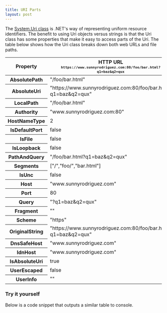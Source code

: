 ```yaml
---
title: URI Parts
layout: post
---
```


The [System.Uri class](https://msdn.microsoft.com/en-us/library/system.uri.aspx) is .NET's way of representing uniform resource identifiers. The benefit to using Uri objects versus strings is that the Uri class has some properties that make it easy to access parts of the Uri. The table below shows how the Uri class breaks down both web URLs and file paths.

<div class="table-responsive">
	<table class="table table-condensed table-bordered table-striped table-responsive">
		<thead>
			<tr>
				<th>Property</th>
				<th>HTTP URL<br /> <small><code>https://www.sunnyrodriguez.com:80/foo/bar.html?q1=baz&q2=qux</code></small></th>
				<th>File Path <br /> <small><code>C:\Test\Foo\Bar.exe</code></small></th>
			</tr>
		</thead>
		<tbody>
			<tr>
				<th>AbsolutePath</th>
				<td>&quot;/foo/bar.html&quot;</td>
				<td>&quot;C:/Test/Foo/Bar.exe&quot;</td>
			</tr>
			<tr>
				<th>AbsoluteUri</th>
				<td>&quot;https://www.sunnyrodriguez.com:80/foo/bar.html?q1=baz&amp;q2=qux&quot;</td>
				<td>&quot;file:///C:/Test/Foo/Bar.exe&quot;</td>
			</tr>
			<tr>
				<th>LocalPath</th>
				<td>&quot;/foo/bar.html&quot;</td>
				<td>&quot;C:\\Test\\Foo\\Bar.exe&quot;</td>
			</tr>
			<tr>
				<th>Authority</th>
				<td>&quot;www.sunnyrodriguez.com:80&quot;</td>
				<td>&quot;&quot;</td>
			</tr>
			<tr>
				<th>HostNameType</th>
				<td>2</td>
				<td>1</td>
			</tr>
			<tr>
				<th>IsDefaultPort</th>
				<td>false</td>
				<td>true</td>
			</tr>
			<tr>
				<th>IsFile</th>
				<td>false</td>
				<td>true</td>
			</tr>
			<tr>
				<th>IsLoopback</th>
				<td>false</td>
				<td>true</td>
			</tr>
			<tr>
				<th>PathAndQuery</th>
				<td>&quot;/foo/bar.html?q1=baz&amp;q2=qux&quot;</td>
				<td>&quot;C:/Test/Foo/Bar.exe&quot;</td>
			</tr>
			<tr>
				<th>Segments</th>
				<td>[&quot;/&quot;,&quot;foo/&quot;,&quot;bar.html&quot;]</td>
				<td>[&quot;/&quot;,&quot;C:/&quot;,&quot;Test/&quot;,&quot;Foo/&quot;,&quot;Bar.exe&quot;]</td>
			</tr>
			<tr>
				<th>IsUnc</th>
				<td>false</td>
				<td>false</td>
			</tr>
			<tr>
				<th>Host</th>
				<td>&quot;www.sunnyrodriguez.com&quot;</td>
				<td>&quot;&quot;</td>
			</tr>
			<tr>
				<th>Port</th>
				<td>80</td>
				<td>-1</td>
			</tr>
			<tr>
				<th>Query</th>
				<td>&quot;?q1=baz&amp;q2=qux&quot;</td>
				<td>&quot;&quot;</td>
			</tr>
			<tr>
				<th>Fragment</th>
				<td>&quot;&quot;</td>
				<td>&quot;&quot;</td>
			</tr>
			<tr>
				<th>Scheme</th>
				<td>&quot;https&quot;</td>
				<td>&quot;file&quot;</td>
			</tr>
			<tr>
				<th>OriginalString</th>
				<td>&quot;https://www.sunnyrodriguez.com:80/foo/bar.html?q1=baz&amp;q2=qux&quot;</td>
				<td>&quot;C:\\Test\\Foo\\Bar.exe&quot;</td>
			</tr>
			<tr>
				<th>DnsSafeHost</th>
				<td>&quot;www.sunnyrodriguez.com&quot;</td>
				<td>&quot;&quot;</td>
			</tr>
			<tr>
				<th>IdnHost</th>
				<td>&quot;www.sunnyrodriguez.com&quot;</td>
				<td>&quot;&quot;</td>
			</tr>
			<tr>
				<th>IsAbsoluteUri</th>
				<td>true</td>
				<td>true</td>
			</tr>
			<tr>
				<th>UserEscaped</th>
				<td>false</td>
				<td>false</td>
			</tr>
			<tr>
				<th>UserInfo</th>
				<td>&quot;&quot;</td>
				<td>&quot;&quot;</td>
			</tr>
		</tbody>
	</table>
</div>

### Try it yourself
Below is a code snippet that outputs a similar table to console.

<script src="https://gist.github.com/splttingatms/4ba5a0a3e7dbcf837aafc8db1bece555.js"></script>
